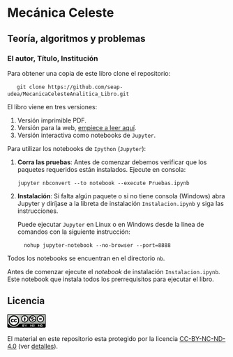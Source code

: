 # Mecánica Celeste

## Teoría, algoritmos y problemas

### El autor, Título, Institución

Para obtener una copia de este libro clone el repositorio:

   ```
      git clone https://github.com/seap-udea/MecanicaCelesteAnalitica_Libro.git
   ```

El libro viene en tres versiones:

1. Versión imprimible PDF.
2. Versión para la web, [empiece a leer aquí](html/index.html).
3. Versión interactiva como notebooks de `Jupyter`.

Para utilizar los notebooks de `Ipython` (`Jupyter`):

1. **Corra las pruebas**: Antes de comenzar debemos verificar que los
   paquetes requeridos están instalados.  Ejecute en consola:

   ```
   jupyter nbconvert --to notebook --execute Pruebas.ipynb
   ```

2. **Instalación**: Si falta algún paquete o si no tiene consola
   (Windows) abra Jupyter y diríjase a la libreta de instalación
   `Instalacion.ipynb` y siga las instrucciones.

   Puede ejecutar `Jupyter` en Linux o en Windows desde la línea de
   comandos con la siguiente instrucción:

   ```
     nohup jupyter-notebook --no-browser --port=8888
   ```

Todos los notebooks se encuentran en el directorio `nb`. 

Antes de comenzar ejecute el *notebook* de instalación
`Instalacion.ipynb`.  Este notebook que instala todos los prerrequisitos
para ejecutar el libro.

## Licencia

![CC-BY-NC-ND-4.0](CC-BY-NC-ND-4.0.png)

El material en este repositorio esta protegido por la licencia
[CC-BY-NC-ND-4.0](CC-BY-NC-ND-4.0) (ver [detalles](https://creativecommons.org/licenses/by-nc-nd/4.0/)).

